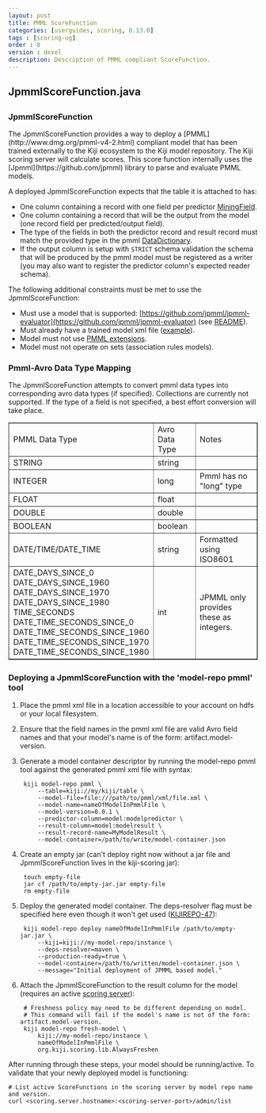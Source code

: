 ```yaml
---
layout: post
title: PMML ScoreFunction
categories: [userguides, scoring, 0.13.0]
tags : [scoring-ug]
order : 8
version : devel
description: Description of PMML compliant ScoreFunction.
---
```


<div id="accordion-container">
  <h2 class="accordion-header"> JpmmlScoreFunction.java </h2>
    <div class="accordion-content">
    <script src="http://gist-it.appspot.com/github/kijiproject/kiji-scoring/raw/kiji-scoring-root-0.13.0/src/main/java/org/kiji/scoring/lib/JpmmlScoreFunction.java"> </script>
  </div>
</div>


<h3 style="margin-top:0px;padding-top:10px;"> JpmmlScoreFunction </h3>
The JpmmlScoreFunction provides a way to deploy a [PMML](http://www.dmg.org/pmml-v4-2.html) compliant model that has been trained externally to the Kiji ecosystem to the Kiji model repository. The Kiji scoring server will calculate scores. This score function internally uses the [Jpmml](https://github.com/jpmml) library to parse and evaluate PMML models.

A deployed JpmmlScoreFunction expects that the table it is attached to has:

* One column containing a record with one field per predictor [MiningField](http://www.dmg.org/v4-2/MiningSchema.html).
* One column containing a record that will be the output from the model (one record field per predicted/output field).
* The type of the fields in both the predictor record and result record must match the provided type in the pmml [DataDictionary](http://www.dmg.org/v4-2/DataDictionary.html).
* If the output column is setup with `STRICT` schema validation the schema that will be produced by the pmml model must be registered as a writer (you may also want to register the predictor column's expected reader schema).

The following additional constraints must be met to use the JpmmlScoreFunction:

<!--- TODO(DOCS-161): Add list of actually supported models. -->

* Must use a model that is supported: [https://github.com/jpmml/jpmml-evaluator](https://github.com/jpmml/jpmml-evaluator) (see [README](https://github.com/jpmml/jpmml-evaluator/blob/master/README.md)).
* Must already have a trained model xml file ([example](https://github.com/kijiproject/kiji-scoring/blob/master/src/test/resources/simple-linear-regression.xml)).
* Model must not use [PMML extensions](http://www.dmg.org/v4-2/GeneralStructure.html#xsdElement_Extension).
* Model must not operate on sets (association rules models).


<h3 style="margin-top:0px;padding-top:10px;"> Pmml-Avro Data Type Mapping </h3>
The JpmmlScoreFunction attempts to convert pmml data types into corresponding avro data types (if specified). Collections are currently not supported. If the type of a field is not specified, a best effort conversion will take place.

<table border="1">
  <tr>
    <td>PMML Data Type</td>
    <td>Avro Data Type</td>
    <td>Notes</td>
  </tr>
  <tr>
    <td>STRING</td>
    <td>string</td>
    <td></td>
  </tr>
  <tr>
    <td>INTEGER</td>
    <td>long</td>
    <td>Pmml has no "long" type</td>
  </tr>
  <tr>
    <td>FLOAT</td>
    <td>float</td>
    <td></td>
  </tr>
  <tr>
    <td>DOUBLE</td>
    <td>double</td>
    <td></td>
  </tr>
  <tr>
    <td>BOOLEAN</td>
    <td>boolean</td>
    <td></td>
  </tr>
  <tr>
    <td>DATE/TIME/DATE_TIME</td>
    <td>string</td>
    <td>Formatted using ISO8601</td>
  </tr>
  <tr>
    <td>
      DATE_DAYS_SINCE_0<br />
      DATE_DAYS_SINCE_1960<br />
      DATE_DAYS_SINCE_1970<br />
      DATE_DAYS_SINCE_1980<br />
      TIME_SECONDS<br />
      DATE_TIME_SECONDS_SINCE_0<br />
      DATE_TIME_SECONDS_SINCE_1960<br />
      DATE_TIME_SECONDS_SINCE_1970<br />
      DATE_TIME_SECONDS_SINCE_1980<br />
    </td>
    <td>int</td>
    <td>JPMML only provides these as integers.</td>
  </tr>
</table>


<h3 style="margin-top:0px;padding-top:10px;"> Deploying a JpmmlScoreFunction with the 'model-repo pmml' tool </h3>

1. Place the pmml xml file in a location accessible to your account on hdfs or your local filesystem.

2. Ensure that the field names in the pmml xml file are valid Avro field names and that your model's name is of the form: artifact.model-version.

3. Generate a model container descriptor by running the model-repo pmml tool against the generated pmml xml file with syntax:

        kiji model-repo pmml \
            --table=kiji://my/kiji/table \
            --model-file=file:///path/to/pmml/xml/file.xml \
            --model-name=nameOfModelInPmmlFile \
            --model-version=0.0.1 \
            --predictor-column=model:modelpredictor \
            --result-column=model:modelresult \
            --result-record-name=MyModelResult \
            --model-container=/path/to/write/model-container.json

4. Create an empty jar (can't deploy right now without a jar file and JpmmlScoreFunction lives in the kiji-scoring jar):

        touch empty-file
        jar cf /path/to/empty-jar.jar empty-file
        rm empty-file

5. Deploy the generated model container. The deps-resolver flag must be specified here even though it won't get used ([KIJIREPO-47](https://jira.kiji.org/browse/KIJIREPO-47)):

        kiji model-repo deploy nameOfModelInPmmlFile /path/to/empty-jar.jar \
            --kiji=kiji://my-model-repo/instance \
            --deps-resolver=maven \
            --production-ready=true \
            --model-container=/path/to/written/model-container.json \
            --message="Initial deployment of JPMML based model."

6. Attach the JpmmlScoreFunction to the result column for the model (requires an active [scoring server](https://github.com/kijiproject/kiji-scoring-server)):

        # Freshness policy may need to be different depending on model.
        # This command will fail if the model's name is not of the form: artifact.model-version.
        kiji model-repo fresh-model \
            kiji://my-model-repo/instance \
            nameOfModelInPmmlFile \
            org.kiji.scoring.lib.AlwaysFreshen

After running through these steps, your model should be running/active. To validate that your newly deployed model is functioning:

    # List active ScoreFunctions in the scoring server by model repo name and version.
    curl <scoring.server.hostname>:<scoring-server-port>/admin/list

